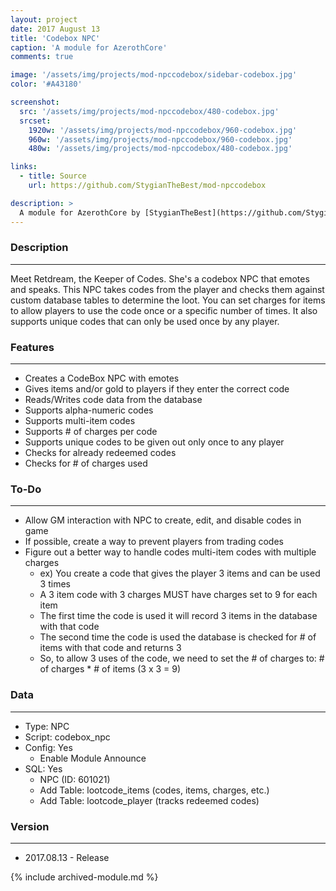 ```yaml
---
layout: project
date: 2017 August 13
title: 'Codebox NPC'
caption: 'A module for AzerothCore'
comments: true

image: '/assets/img/projects/mod-npccodebox/sidebar-codebox.jpg'
color: '#A43180'

screenshot:
  src: '/assets/img/projects/mod-npccodebox/480-codebox.jpg'
  srcset:
    1920w: '/assets/img/projects/mod-npccodebox/960-codebox.jpg'
    960w: '/assets/img/projects/mod-npccodebox/960-codebox.jpg'
    480w: '/assets/img/projects/mod-npccodebox/480-codebox.jpg'

links:
  - title: Source
    url: https://github.com/StygianTheBest/mod-npccodebox

description: >
  A module for AzerothCore by [StygianTheBest](https://github.com/StygianTheBest/){:target="_blank"}.
---
```


### Description ###
------------------------------------------------------------------------------------------------------------------
Meet Retdream, the Keeper of Codes. She's a codebox NPC that emotes and speaks. This NPC takes codes from the player
and checks them against custom database tables to determine the loot. You can set charges for items to allow players
to use the code once or a specific number of times. It also supports unique codes that can only be used once by any
player.


### Features ###
------------------------------------------------------------------------------------------------------------------
- Creates a CodeBox NPC with emotes
- Gives items and/or gold to players if they enter the correct code
- Reads/Writes code data from the database
- Supports alpha-numeric codes
- Supports multi-item codes
- Supports # of charges per code
- Supports unique codes to be given out only once to any player
- Checks for already redeemed codes
- Checks for # of charges used


### To-Do ###
------------------------------------------------------------------------------------------------------------------
- Allow GM interaction with NPC to create, edit, and disable codes in game
- If possible, create a way to prevent players from trading codes
- Figure out a better way to handle codes multi-item codes with multiple charges
    - ex) You create a code that gives the player 3 items and can be used 3 times
    - A 3 item code with 3 charges MUST have charges set to 9 for each item
    - The first time the code is used it will record 3 items in the database with that code
    - The second time the code is used the database is checked for # of items with that code and returns 3
    - So, to allow 3 uses of the code, we need to set the # of charges to: # of charges * # of items (3 x 3 = 9)
	

### Data ###
------------------------------------------------------------------------------------------------------------------
- Type: NPC
- Script: codebox_npc
- Config: Yes
    - Enable Module Announce
- SQL: Yes
    - NPC (ID: 601021)
    - Add Table: lootcode_items (codes, items, charges, etc.)
    - Add Table: lootcode_player (tracks redeemed codes)


### Version ###
------------------------------------------------------------------------------------------------------------------
- 2017.08.13 - Release


{% include archived-module.md %}